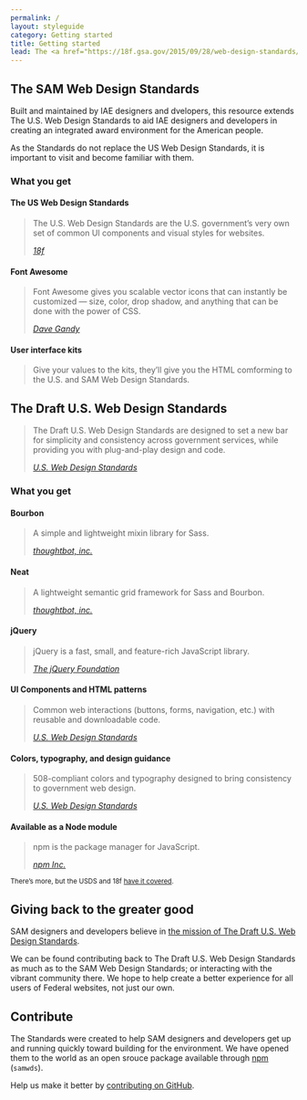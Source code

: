 ```yaml
---
permalink: /
layout: styleguide
category: Getting started
title: Getting started
lead: The <a href="https://18f.gsa.gov/2015/09/28/web-design-standards/">US Web Design Standards</a>, <a href="http://fontawesome.io">Font Awesome</a>, and user interface kits combine to create the base for the SAM Web Design Standards, an extension of the US Web Design Standards.
---
```


<h2 id="sam-web-design-standards">The SAM Web Design Standards</h2>
<p>Built and maintained by IAE designers and dvelopers, this resource extends The U.S. Web Design Standards to aid IAE designers and developers in creating an integrated award environment for the American people.</p>

<p>As the Standards do not replace the US Web Design Standards, it is important to visit and become familiar with them.</p>

<h3>What you get</h3>
<h4>The US Web Design Standards</h4>
<blockquote>
  <p>The U.S. Web Design Standards are the U.S. government’s very own set of common UI components and visual styles for websites.</p>
  <cite><a href="https://18f.gsa.gov/2015/09/28/web-design-standards/">18f</a></cite>
</blockquote>

<h4>Font Awesome</h4>
<blockquote>
  <p>Font Awesome gives you scalable vector icons that can instantly be customized — size, color, drop shadow, and anything that can be done with the power of CSS.</p>
  <cite><a href="http://fontawesome.io">Dave Gandy</a></cite>
</blockquote>

<h4>User interface kits</h4>
<blockquote>
  <p>Give your values to the kits, they&rsquo;ll give you the HTML comforming to the U.S. and SAM Web Design Standards.</p>
</blockquote>

<h2 id="us-web-design-standards">The Draft U.S. Web Design Standards</h2>

<blockquote>
  <p>The Draft U.S. Web Design Standards are designed to set a new bar for simplicity and consistency across government services, while providing you with plug-and-play design and code.</p>
  <cite><a href="https://standards.usa.gov">U.S. Web Design Standards</a></cite>
</blockquote>

<h3>What you get</h3>

<h4>Bourbon</h4>
<blockquote>
  <p>A simple and lightweight mixin library for Sass.</p>
  <cite><a href="http://bourbon.io">thoughtbot, inc.</a></cite>
</blockquote>

<h4>Neat</h4>
<blockquote>
  <p>A lightweight semantic grid framework for Sass and Bourbon.</p>
  <cite><a href="http://neat.bourbon.io">thoughtbot, inc.</a></cite>
</blockquote>

<h4>jQuery</h4>
<blockquote>
  <p>jQuery is a fast, small, and feature-rich JavaScript library.</p>
  <cite><a href="http://jquery.com">The jQuery Foundation</a></cite>
</blockquote>

<h4>UI Components and HTML patterns</h4>
<blockquote>
  <p>Common web interactions (buttons, forms, navigation, etc.) with reusable and downloadable code.</p>
  <cite><a href="https://standards.usa.gov">U.S. Web Design Standards</a></cite>
</blockquote>

<h4>Colors, typography, and design guidance</h4>
<blockquote>
  <p>508-compliant colors and typography designed to bring consistency to government web design.</p>
  <cite><a href="https://standards.usa.gov">U.S. Web Design Standards</a></cite>
</blockquote>

<h4>Available as a Node module</h4>
<blockquote>
  <p>npm is the package manager for JavaScript.</p>
  <cite><a href="https://www.npmjs.com">npm Inc.</a></cite>
</blockquote>

<p><small>There&rsquo;s more, but the USDS and 18f <a href="https://standards.usa.gov">have it covered</a>.</small></p>

<h2 id="giving-back">Giving back to the greater good</h2>
<p>SAM designers and developers believe in <a href="https://18f.gsa.gov/2015/09/28/web-design-standards/">the mission of The Draft U.S. Web Design Standards</a>.</p>
<p>We can be found contributing back to The Draft U.S. Web Design Standards as much as to the SAM Web Design Standards; or interacting with the vibrant community there. We hope to help create a better experience for all users of Federal websites, not just our own.</p>

<h2 id="contribute">Contribute</h2>
<p>The Standards were created to help SAM designers and developers get up and running quickly toward building for the environment. We have opened them to the world as an open srouce package available through <a href="https://www.npmjs.com">npm</a> (<code>samwds</code>).</p>
<p>Help us make it better by <a href="{{ site.repos[0].url }}">contributing on GitHub</a>.</p>
